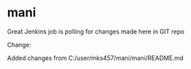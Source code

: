 # mani
Great Jenkins job is polling for changes made here in GIT repo

Change:

Added changes from C:/user/mks457/mani/mani/README.md
